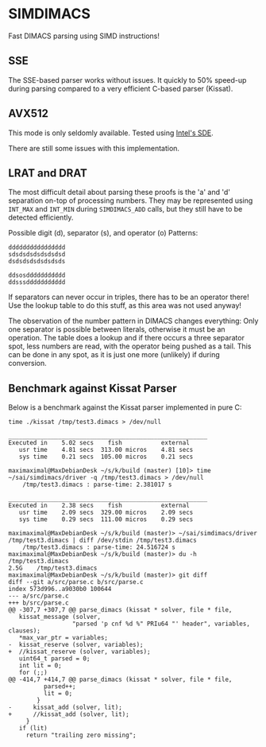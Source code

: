# SIMDIMACS

Fast DIMACS parsing using SIMD instructions!

## SSE

The SSE-based parser works without issues. It quickly to 50% speed-up during
parsing compared to a very efficient C-based parser (Kissat).

## AVX512

This mode is only seldomly available. Tested using [Intel's
SDE](https://www.intel.com/content/www/us/en/developer/articles/tool/software-development-emulator.html).

There are still some issues with this implementation.

## LRAT and DRAT

The most difficult detail about parsing these proofs is the 'a' and 'd'
separation on-top of processing numbers. They may be represented using
`INT_MAX` and `INT_MIN` during `SIMDIMACS_ADD` calls, but they still have to be
detected efficiently.

Possible digit (d), separator (s), and operator (o) Patterns:

    dddddddddddddddd
    sdsdsdsdsdsdsdsd
    dsdsdsdsdsdsdsds

    ddsosddddddddddd
    ddsssddddddddddd

If separators can never occur in triples, there has to be an operator there! Use
the lookup table to do this stuff, as this area was not used anyway!

The observation of the number pattern in DIMACS changes everything: Only one
separator is possible between literals, otherwise it must be an operation. The
table does a lookup and if there occurs a three separator spot, less numbers are
read, with the operator being pushed as a tail. This can be done in any spot, as
it is just one more (unlikely) if during conversion.

## Benchmark against Kissat Parser

Below is a benchmark against the Kissat parser implemented in pure C:

``` text
time ./kissat /tmp/test3.dimacs > /dev/null

________________________________________________________
Executed in    5.02 secs    fish           external
   usr time    4.81 secs  313.00 micros    4.81 secs
   sys time    0.21 secs  105.00 micros    0.21 secs

maximaximal@MaxDebianDesk ~/s/k/build (master) [10]> time ~/sai/simdimacs/driver -q /tmp/test3.dimacs > /dev/null
    /tmp/test3.dimacs : parse-time: 2.381017 s

________________________________________________________
Executed in    2.38 secs    fish           external
   usr time    2.09 secs  329.00 micros    2.09 secs
   sys time    0.29 secs  111.00 micros    0.29 secs

maximaximal@MaxDebianDesk ~/s/k/build (master)> ~/sai/simdimacs/driver /tmp/test3.dimacs | diff /dev/stdin /tmp/test3.dimacs
    /tmp/test3.dimacs : parse-time: 24.516724 s
maximaximal@MaxDebianDesk ~/s/k/build (master)> du -h /tmp/test3.dimacs
2.5G	/tmp/test3.dimacs
maximaximal@MaxDebianDesk ~/s/k/build (master)> git diff
diff --git a/src/parse.c b/src/parse.c
index 573d996..a9030b0 100644
--- a/src/parse.c
+++ b/src/parse.c
@@ -307,7 +307,7 @@ parse_dimacs (kissat * solver, file * file,
   kissat_message (solver,
                  "parsed 'p cnf %d %" PRIu64 "' header", variables, clauses);
   *max_var_ptr = variables;
-  kissat_reserve (solver, variables);
+  //kissat_reserve (solver, variables);
   uint64_t parsed = 0;
   int lit = 0;
   for (;;)
@@ -414,7 +414,7 @@ parse_dimacs (kissat * solver, file * file,
          parsed++;
          lit = 0;
        }
-      kissat_add (solver, lit);
+      //kissat_add (solver, lit);
     }
   if (lit)
     return "trailing zero missing";
```
